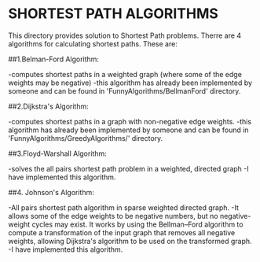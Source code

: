 # SHORTEST PATH ALGORITHMS

This directory provides solution to Shortest Path problems. Therre are 4 algorithms for calculating shortest paths. These are:

##1.Belman-Ford Algorithm:

-computes shortest paths in a weighted graph (where some of the edge weights may be negative)
-this algorithm has already been implemented by someone and can be found in 'FunnyAlgorithms/BellmanFord' directory.

##2.Dijkstra's Algorithm:

-computes shortest paths in a graph with non-negative edge weights.
-this algorithm has already been implemented by someone and can be found in 'FunnyAlgorithms/GreedyAlgorithms/' directory.

##3.Floyd-Warshall Algorithm:

-solves the all pairs shortest path problem in a weighted, directed graph
-I have implemented this algorithm.

##4. Johnson's Algorithm:

-All pairs shortest path algorithm in sparse weighted directed graph.
-It allows some of the edge weights to be negative numbers, but no negative-weight cycles may exist. It works by using the Bellman–Ford algorithm to compute a transformation of the input graph that removes all negative weights, allowing Dijkstra's algorithm to be used on the transformed graph.
-I have implemented this algorithm.

